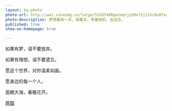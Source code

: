 ```yaml
---
layout: bg-photo
photo-url: http://ww1.sinaimg.cn/large/51d3f408gw1eqrjy50xl5j21hc0u07av.jpg
photo-description: 梦想着有一天，骑着车，带着相机，去远方。
published: true
show-on-homepage: true

---
```


如果有梦，请不要放弃。


如果有理想，请不要遗忘。


愿这个世界，对你温柔如画。


愿身边的每一个人，


面朝大海，春暖花开。


[原图](http://photo.weibo.com/1372845064/photos/detail/photo_id/3827295679868929/album_id/3827295549842457)